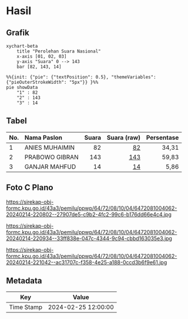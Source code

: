 # Hasil

## Grafik

```mermaid
xychart-beta
    title "Perolehan Suara Nasional"
    x-axis [01, 02, 03]
    y-axis "Suara" 0 --> 143
    bar [82, 143, 14]
```

```mermaid
%%{init: {"pie": {"textPosition": 0.5}, "themeVariables": {"pieOuterStrokeWidth": "5px"}} }%%
pie showData
    "1" : 82
    "2" : 143
    "3" : 14
```

## Tabel

| No. | Nama Paslon    | Suara | Suara (raw) | Persentase |
|:--- |:-------------- | -----:| -----------:| ----------:|
| 1   | ANIES MUHAIMIN | 82    | [82][p-1]   | 34,31      |
| 2   | PRABOWO GIBRAN | 143   | [143][p-2]  | 59,83      |
| 3   | GANJAR MAHFUD  | 14    | [14][p-3]   | 5,86       |


[p-1]: https://github.com/gigit-pemilu/pemilu-2024/blob/main/pilpres/hitung-suara/sub/64-kalimantan-timur/sub/72-kota-samarinda/sub/08-sungai-pinang/sub/1004-mugirejo/sub/062-tps/sub/paslon-1.txt
[p-2]: https://github.com/gigit-pemilu/pemilu-2024/blob/main/pilpres/hitung-suara/sub/64-kalimantan-timur/sub/72-kota-samarinda/sub/08-sungai-pinang/sub/1004-mugirejo/sub/062-tps/sub/paslon-2.txt
[p-3]: https://github.com/gigit-pemilu/pemilu-2024/blob/main/pilpres/hitung-suara/sub/64-kalimantan-timur/sub/72-kota-samarinda/sub/08-sungai-pinang/sub/1004-mugirejo/sub/062-tps/sub/paslon-3.txt

## Foto C Plano

https://sirekap-obj-formc.kpu.go.id/43a3/pemilu/ppwp/64/72/08/10/04/6472081004062-20240214-220802--27907de5-c9b2-4fc2-99c6-b176dd66e4c4.jpg

https://sirekap-obj-formc.kpu.go.id/43a3/pemilu/ppwp/64/72/08/10/04/6472081004062-20240214-220934--33ff838e-047c-4344-9c94-cbbd163035e3.jpg

https://sirekap-obj-formc.kpu.go.id/43a3/pemilu/ppwp/64/72/08/10/04/6472081004062-20240214-221042--ac31707c-f358-4e25-a188-0ccd3b6f9e61.jpg


## Metadata

| Key        | Value               |
| ---------- | ------------------- |
| Time Stamp | 2024-02-25 12:00:00 |



